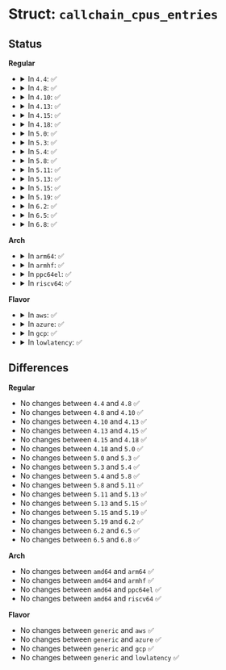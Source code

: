# Struct: <code>callchain_cpus_entries</code>

## Status
<b>Regular</b>
<ul>
<li>
<details>
<summary>In <code>4.4</code>: ✅</summary>

```c
struct callchain_cpus_entries {
    struct callback_head callback_head;
    struct perf_callchain_entry * cpu_entries[0];
};
```
</details>
</li>
<li>
<details>
<summary>In <code>4.8</code>: ✅</summary>

```c
struct callchain_cpus_entries {
    struct callback_head callback_head;
    struct perf_callchain_entry * cpu_entries[0];
};
```
</details>
</li>
<li>
<details>
<summary>In <code>4.10</code>: ✅</summary>

```c
struct callchain_cpus_entries {
    struct callback_head callback_head;
    struct perf_callchain_entry * cpu_entries[0];
};
```
</details>
</li>
<li>
<details>
<summary>In <code>4.13</code>: ✅</summary>

```c
struct callchain_cpus_entries {
    struct callback_head callback_head;
    struct perf_callchain_entry * cpu_entries[0];
};
```
</details>
</li>
<li>
<details>
<summary>In <code>4.15</code>: ✅</summary>

```c
struct callchain_cpus_entries {
    struct callback_head callback_head;
    struct perf_callchain_entry * cpu_entries[0];
};
```
</details>
</li>
<li>
<details>
<summary>In <code>4.18</code>: ✅</summary>

```c
struct callchain_cpus_entries {
    struct callback_head callback_head;
    struct perf_callchain_entry * cpu_entries[0];
};
```
</details>
</li>
<li>
<details>
<summary>In <code>5.0</code>: ✅</summary>

```c
struct callchain_cpus_entries {
    struct callback_head callback_head;
    struct perf_callchain_entry * cpu_entries[0];
};
```
</details>
</li>
<li>
<details>
<summary>In <code>5.3</code>: ✅</summary>

```c
struct callchain_cpus_entries {
    struct callback_head callback_head;
    struct perf_callchain_entry * cpu_entries[0];
};
```
</details>
</li>
<li>
<details>
<summary>In <code>5.4</code>: ✅</summary>

```c
struct callchain_cpus_entries {
    struct callback_head callback_head;
    struct perf_callchain_entry * cpu_entries[0];
};
```
</details>
</li>
<li>
<details>
<summary>In <code>5.8</code>: ✅</summary>

```c
struct callchain_cpus_entries {
    struct callback_head callback_head;
    struct perf_callchain_entry * cpu_entries[0];
};
```
</details>
</li>
<li>
<details>
<summary>In <code>5.11</code>: ✅</summary>

```c
struct callchain_cpus_entries {
    struct callback_head callback_head;
    struct perf_callchain_entry * cpu_entries[0];
};
```
</details>
</li>
<li>
<details>
<summary>In <code>5.13</code>: ✅</summary>

```c
struct callchain_cpus_entries {
    struct callback_head callback_head;
    struct perf_callchain_entry * cpu_entries[0];
};
```
</details>
</li>
<li>
<details>
<summary>In <code>5.15</code>: ✅</summary>

```c
struct callchain_cpus_entries {
    struct callback_head callback_head;
    struct perf_callchain_entry * cpu_entries[0];
};
```
</details>
</li>
<li>
<details>
<summary>In <code>5.19</code>: ✅</summary>

```c
struct callchain_cpus_entries {
    struct callback_head callback_head;
    struct perf_callchain_entry * cpu_entries[0];
};
```
</details>
</li>
<li>
<details>
<summary>In <code>6.2</code>: ✅</summary>

```c
struct callchain_cpus_entries {
    struct callback_head callback_head;
    struct perf_callchain_entry * cpu_entries[0];
};
```
</details>
</li>
<li>
<details>
<summary>In <code>6.5</code>: ✅</summary>

```c
struct callchain_cpus_entries {
    struct callback_head callback_head;
    struct perf_callchain_entry * cpu_entries[0];
};
```
</details>
</li>
<li>
<details>
<summary>In <code>6.8</code>: ✅</summary>

```c
struct callchain_cpus_entries {
    struct callback_head callback_head;
    struct perf_callchain_entry * cpu_entries[0];
};
```
</details>
</li>
</ul>
<b>Arch</b>
<ul>
<li>
<details>
<summary>In <code>arm64</code>: ✅</summary>

```c
struct callchain_cpus_entries {
    struct callback_head callback_head;
    struct perf_callchain_entry * cpu_entries[0];
};
```
</details>
</li>
<li>
<details>
<summary>In <code>armhf</code>: ✅</summary>

```c
struct callchain_cpus_entries {
    struct callback_head callback_head;
    struct perf_callchain_entry * cpu_entries[0];
};
```
</details>
</li>
<li>
<details>
<summary>In <code>ppc64el</code>: ✅</summary>

```c
struct callchain_cpus_entries {
    struct callback_head callback_head;
    struct perf_callchain_entry * cpu_entries[0];
};
```
</details>
</li>
<li>
<details>
<summary>In <code>riscv64</code>: ✅</summary>

```c
struct callchain_cpus_entries {
    struct callback_head callback_head;
    struct perf_callchain_entry * cpu_entries[0];
};
```
</details>
</li>
</ul>
<b>Flavor</b>
<ul>
<li>
<details>
<summary>In <code>aws</code>: ✅</summary>

```c
struct callchain_cpus_entries {
    struct callback_head callback_head;
    struct perf_callchain_entry * cpu_entries[0];
};
```
</details>
</li>
<li>
<details>
<summary>In <code>azure</code>: ✅</summary>

```c
struct callchain_cpus_entries {
    struct callback_head callback_head;
    struct perf_callchain_entry * cpu_entries[0];
};
```
</details>
</li>
<li>
<details>
<summary>In <code>gcp</code>: ✅</summary>

```c
struct callchain_cpus_entries {
    struct callback_head callback_head;
    struct perf_callchain_entry * cpu_entries[0];
};
```
</details>
</li>
<li>
<details>
<summary>In <code>lowlatency</code>: ✅</summary>

```c
struct callchain_cpus_entries {
    struct callback_head callback_head;
    struct perf_callchain_entry * cpu_entries[0];
};
```
</details>
</li>
</ul>

## Differences
<b>Regular</b>
<ul>
<li>
No changes between <code>4.4</code> and <code>4.8</code> ✅
</li>
<li>
No changes between <code>4.8</code> and <code>4.10</code> ✅
</li>
<li>
No changes between <code>4.10</code> and <code>4.13</code> ✅
</li>
<li>
No changes between <code>4.13</code> and <code>4.15</code> ✅
</li>
<li>
No changes between <code>4.15</code> and <code>4.18</code> ✅
</li>
<li>
No changes between <code>4.18</code> and <code>5.0</code> ✅
</li>
<li>
No changes between <code>5.0</code> and <code>5.3</code> ✅
</li>
<li>
No changes between <code>5.3</code> and <code>5.4</code> ✅
</li>
<li>
No changes between <code>5.4</code> and <code>5.8</code> ✅
</li>
<li>
No changes between <code>5.8</code> and <code>5.11</code> ✅
</li>
<li>
No changes between <code>5.11</code> and <code>5.13</code> ✅
</li>
<li>
No changes between <code>5.13</code> and <code>5.15</code> ✅
</li>
<li>
No changes between <code>5.15</code> and <code>5.19</code> ✅
</li>
<li>
No changes between <code>5.19</code> and <code>6.2</code> ✅
</li>
<li>
No changes between <code>6.2</code> and <code>6.5</code> ✅
</li>
<li>
No changes between <code>6.5</code> and <code>6.8</code> ✅
</li>
</ul>
<b>Arch</b>
<ul>
<li>
No changes between <code>amd64</code> and <code>arm64</code> ✅
</li>
<li>
No changes between <code>amd64</code> and <code>armhf</code> ✅
</li>
<li>
No changes between <code>amd64</code> and <code>ppc64el</code> ✅
</li>
<li>
No changes between <code>amd64</code> and <code>riscv64</code> ✅
</li>
</ul>
<b>Flavor</b>
<ul>
<li>
No changes between <code>generic</code> and <code>aws</code> ✅
</li>
<li>
No changes between <code>generic</code> and <code>azure</code> ✅
</li>
<li>
No changes between <code>generic</code> and <code>gcp</code> ✅
</li>
<li>
No changes between <code>generic</code> and <code>lowlatency</code> ✅
</li>
</ul>

